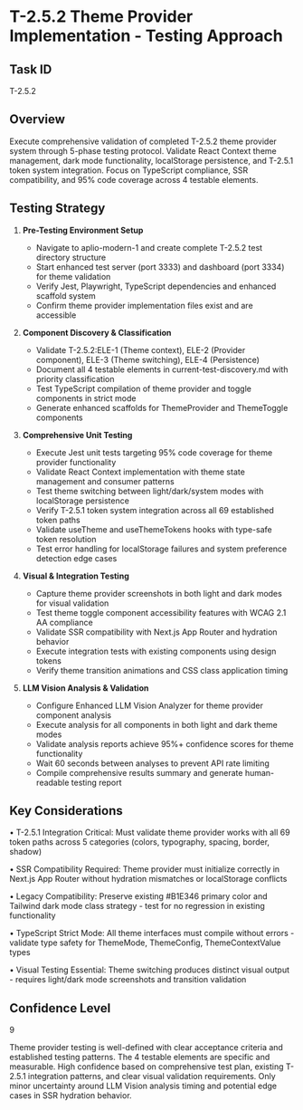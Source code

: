 # T-2.5.2 Theme Provider Implementation - Testing Approach

## Task ID
T-2.5.2

## Overview
Execute comprehensive validation of completed T-2.5.2 theme provider system through 5-phase testing protocol. Validate React Context theme management, dark mode functionality, localStorage persistence, and T-2.5.1 token system integration. Focus on TypeScript compliance, SSR compatibility, and 95% code coverage across 4 testable elements.

## Testing Strategy

1. **Pre-Testing Environment Setup**
   - Navigate to aplio-modern-1 and create complete T-2.5.2 test directory structure
   - Start enhanced test server (port 3333) and dashboard (port 3334) for theme validation
   - Verify Jest, Playwright, TypeScript dependencies and enhanced scaffold system
   - Confirm theme provider implementation files exist and are accessible

2. **Component Discovery & Classification**
   - Validate T-2.5.2:ELE-1 (Theme context), ELE-2 (Provider component), ELE-3 (Theme switching), ELE-4 (Persistence)
   - Document all 4 testable elements in current-test-discovery.md with priority classification
   - Test TypeScript compilation of theme provider and toggle components in strict mode
   - Generate enhanced scaffolds for ThemeProvider and ThemeToggle components

3. **Comprehensive Unit Testing**
   - Execute Jest unit tests targeting 95% code coverage for theme provider functionality
   - Validate React Context implementation with theme state management and consumer patterns
   - Test theme switching between light/dark/system modes with localStorage persistence
   - Verify T-2.5.1 token system integration across all 69 established token paths
   - Validate useTheme and useThemeTokens hooks with type-safe token resolution
   - Test error handling for localStorage failures and system preference detection edge cases

4. **Visual & Integration Testing** 
   - Capture theme provider screenshots in both light and dark modes for visual validation
   - Test theme toggle component accessibility features with WCAG 2.1 AA compliance
   - Validate SSR compatibility with Next.js App Router and hydration behavior
   - Execute integration tests with existing components using design tokens
   - Verify theme transition animations and CSS class application timing

5. **LLM Vision Analysis & Validation**
   - Configure Enhanced LLM Vision Analyzer for theme provider component analysis
   - Execute analysis for all components in both light and dark theme modes
   - Validate analysis reports achieve 95%+ confidence scores for theme functionality
   - Wait 60 seconds between analyses to prevent API rate limiting
   - Compile comprehensive results summary and generate human-readable testing report

## Key Considerations

• T-2.5.1 Integration Critical: Must validate theme provider works with all 69 token paths across 5 categories (colors, typography, spacing, border, shadow)

• SSR Compatibility Required: Theme provider must initialize correctly in Next.js App Router without hydration mismatches or localStorage conflicts

• Legacy Compatibility: Preserve existing #B1E346 primary color and Tailwind dark mode class strategy - test for no regression in existing functionality  

• TypeScript Strict Mode: All theme interfaces must compile without errors - validate type safety for ThemeMode, ThemeConfig, ThemeContextValue types

• Visual Testing Essential: Theme switching produces distinct visual output - requires light/dark mode screenshots and transition validation

## Confidence Level
9

Theme provider testing is well-defined with clear acceptance criteria and established testing patterns. The 4 testable elements are specific and measurable. High confidence based on comprehensive test plan, existing T-2.5.1 integration patterns, and clear visual validation requirements. Only minor uncertainty around LLM Vision analysis timing and potential edge cases in SSR hydration behavior.